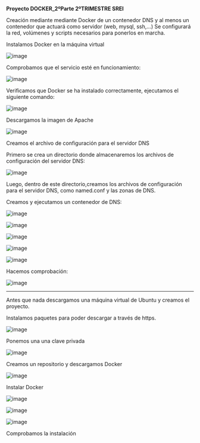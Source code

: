**Proyecto DOCKER_2ºParte  2ºTRIMESTRE SREI**

Creación mediante mediante Docker de un contenedor DNS y al menos un contenedor que actuará como servidor (web, mysql, ssh,...) 
Se configurará la red, volúmenes y scripts necesarios para ponerlos en marcha.

Instalamos Docker en la máquina virtual

![image](https://github.com/AngelaMorales-8/Proyecto-DOCKER_SRI/assets/122454505/847a8e3c-8a20-4e8e-a991-450b998c5674)

Comprobamos que el servicio esté en funcionamiento:

![image](https://github.com/AngelaMorales-8/Proyecto-DOCKER_SRI/assets/122454505/dec8c444-5a9c-430b-95ea-03b29773acd6)

Verificamos que Docker se ha instalado correctamente, ejecutamos el siguiente comando:

![image](https://github.com/AngelaMorales-8/Proyecto-DOCKER_SRI/assets/122454505/da195a75-8887-430d-b6b4-699353563ec9)

Descargamos la imagen de Apache

![image](https://github.com/AngelaMorales-8/Proyecto-DOCKER_SRI/assets/122454505/b81c86b1-788e-45b4-87e0-fc26bbb4ed66)


Creamos el archivo de configuración para el servidor DNS

Primero se crea un directorio donde almacenaremos los archivos de configuración del servidor DNS:

![image](https://github.com/AngelaMorales-8/Proyecto-DOCKER_SRI/assets/122454505/dd123aa8-15fd-4bc4-8cf0-b8ca06a5fab3)

Luego, dentro de este directorio,creamos los archivos de configuración para el servidor DNS, como named.conf y las zonas de DNS.

Creamos y ejecutamos un contenedor de DNS:

![image](https://github.com/AngelaMorales-8/Proyecto-DOCKER_SRI/assets/122454505/abc3d841-23b1-4a1a-a574-6f1236541855)

![image](https://github.com/AngelaMorales-8/Proyecto-DOCKER_SRI/assets/122454505/ed1f40ef-fbf4-4504-9fbf-386575409bfb)


![image](https://github.com/AngelaMorales-8/Proyecto-DOCKER_SRI/assets/122454505/37a079ca-dff0-44e1-aee2-3d641db824eb)

![image](https://github.com/AngelaMorales-8/Proyecto-DOCKER_SRI/assets/122454505/ecc8e6a5-4be4-4909-99e1-799c9ca97b17)

![image](https://github.com/AngelaMorales-8/Proyecto-DOCKER_SRI/assets/122454505/09b72f42-db75-49aa-b1de-22b62d619414)

Hacemos comprobación:

![image](https://github.com/AngelaMorales-8/Proyecto-DOCKER_SRI/assets/122454505/13761b17-dfba-4287-8e3e-a4bb53b2a8ae)

------------------------------------------------------------------------

Antes que nada descargamos una máquina virtual de Ubuntu y creamos el proyecto.

Instalamos paquetes para poder descargar a través de https.

![image](https://github.com/AngelaMorales-8/Proyecto-DOCKER_SRI/assets/122454505/c686512f-9a79-4df0-b208-6d96752117b5)

Ponemos una una clave privada

![image](https://github.com/AngelaMorales-8/Proyecto-DOCKER_SRI/assets/122454505/14ae34e2-7e41-44f6-b6a8-c0a4a1ce07ce)

Creamos un repositorio y descargamos Docker

![image](https://github.com/AngelaMorales-8/Proyecto-DOCKER_SRI/assets/122454505/97e5ebf7-62e0-408d-99b0-227c98360fbd)

Instalar Docker

![image](https://github.com/AngelaMorales-8/Proyecto-DOCKER_SRI/assets/122454505/7e65ed56-c19a-48ec-bb51-a61d482106e5)

![image](https://github.com/AngelaMorales-8/Proyecto-DOCKER_SRI/assets/122454505/98052c18-725e-479e-a467-bbb6f47a1850)

![image](https://github.com/AngelaMorales-8/Proyecto-DOCKER_SRI/assets/122454505/9447bd6b-1c76-42f3-9690-5925626c7d41)

Comprobamos la instalación


